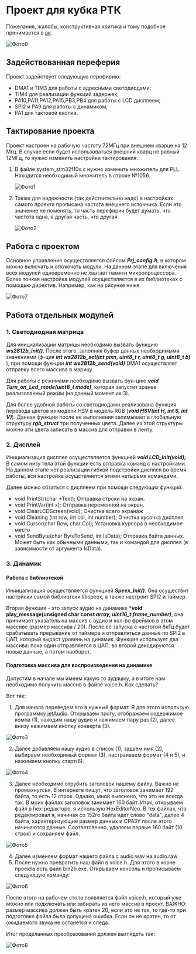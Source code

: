 # Проект для кубка РТК
Пожелания, жалобы, конструктивная критика и тому подобное принимается в [вк](https://vk.com/al_kom_ru).

![Фото9](https://github.com/KomarovAlexandr/Photo_repository/blob/master/CupRTC/9.png?raw=true)

## Задействованная переферия
Проект задействует следующую перефирию:
+ DMA1 и TIM3 для работы с адресными светодиодами;
+ TIM4 для реализации функций задержек;
+ PA10,PA11,PA12,PA15,PB3,PB4 для работы с LCD дисплеем;
+ SPI2 и PA9 для работы с динамиком;
+ PA1 для тактовой кнопки.

## Тактирование проекта
Проект настроен на рабочую частоту 72МГц при внешнем кварце на 12 Мгц. В случае если будет использоваться внешний кварц не равный 12МГц, то нужно изменить настройки тактирования:
1. В файле system_stm32f10x.c нужно изменить множитель для PLL. Находится необходимый множитель в строке №1056.

   ![Фото1](https://github.com/KomarovAlexandr/Photo_repository/blob/master/CupRTC/1.png?raw=true)
   
2. Также для надежности (так действительно надо) в настройках самого проекта прописана частота внешнего источника. Если это значение не поменять, то часть перефирии будет думать, что частота одна, а другая часть, что другая.

   ![Фото2](https://github.com/KomarovAlexandr/Photo_repository/blob/master/CupRTC/2.png?raw=true)

## Работа с проектом
Основное управление осуществляется файлом ***Prj_config.h***, в котором можно включать и отключать модули. На данном этапе для включения всех модулей одновременно не хватает памяти микропроцессора. Более тонкая настройка модулей осуществляется в их библиотеках с помощью директив. Например, как на рисунке ниже. 

   ![Фото7](https://github.com/KomarovAlexandr/Photo_repository/blob/master/CupRTC/7.png?raw=true)

## Работа отдельных модулей
### 1. Светодиодная матрица

Для инициализации матрицы необходимо вызвать функцию	***ws2812b_init()***. После этого, заполняя буфер данных необходимыми значениями (ф-ция ***int ws2812b_set(int pixn, uint8_t r, uint8_t g, uint8_t b)*** ), при помощи фун-ции ***int ws2812b_send(void)*** DMA1 осуществляет отправку всего массива в марицу. 

Для работы с режимами необходимо вызвать фун-цию ***void Turn_on_Led_mode(uint8_t mode)***, которая запустит зранее реализованный режим (на данный момент их 3).

Для более удобной работы со светодиодами реализована функция перевода цветов из модели HSV в модель RGB (***void HSV(int H, int S, int V)***). Данная функция после ее выполнения запимывает в глобальную структуру ***rgb_struct*** три полученных цвета. Далее из этой структуры можно эти цвета записать в массив для отправки в ленту.

### 2. Дисплей

Инициализация дисплея осуществляется функцией ***void LCD_Init(void);***. В самом низу тела этой функции есть отправка команд с настройками. На данном этапе нет реализации гибкой подстройки дисплея во время работы, вся настройка осущствляется этими четырьмя командами.

Далее монжо обзаться с дисплеем при помощи следующих функций:
+ void PrintStr(char *Text);
Отправка строки на экран.
+ void PrintVar(int x);
Отправка переменной на экран.
+ void ClearLCDScreen(void);
Очистка всего экранаж
+ void Cleaning (int row, int col, int number);
Очистка кусочка дисплея
+ void Cursor(char Row, char Col); 
Установка курсора в необходимое место
+ void SendByte(char ByteToSend, int IsData);
Отправка байта данных. Может быть как обычными данными, так и командой для дисплея (в зависимости от аргумента IsData).

### 3. Динамик

#### Работа с библиотекой

Иниицализация осуществляется функцией ***Speex_Init()***. Она осуществит настрйоки самой библиотеки libspeex, а также настроит SPI2 и таймер. 

Вторая функция - это запуск аудио на динамике ***void play_message(unsigned char const *array, uint16_t frame_number)***, она принимает указатель на массив с аудио и кол-во фреймов в этом массиве (размер массива / 20). После ее запуска с частотой 8кГц будет срабатывать прерывание от таймера и отправляться данные по SPI2 в ЦАП, который выдаст уровень на динамик. Функция использует два массива: пока один отправляется в ЦАП, во второй декодируются новые данные, а потом наоборот.  

#### Подготовка массива для воспроизведения на динамике
Допустим в начале мы имеем какую то аудяшку, а в итоге нам необходимо получить массив в файле voice.h. Как сделать?

Вот тяк:
1. Для начала переведем его в нужный формат. Я для этого использую программку [jetAudio](http://www.jetaudio.com/download/). Открываем прогу, отображаем содержимое компа (1), находим нашу аудио и нажимаем пару раз (2), далее внизу нажимаем кнопку конверта (3).

  ![Фото3](https://github.com/KomarovAlexandr/Photo_repository/blob/master/CupRTC/3.png?raw=true)

2. Далее добавляем нашу аудио в список (1), задаем имя (2), выбираем необходимый формат (3), настраиваем формат (4 и 5), и нажимаем кнопку старт(6).

  ![Фото4](https://github.com/KomarovAlexandr/Photo_repository/blob/master/CupRTC/4.png?raw=true)
  
3. Далее необходимо отрубить заголовок нашему файлу. Важно не промахнутсья. В интернете пишут, что заголовок занимает 192 байта, то есть 12 строк. Однако, мной выяснено, что это не всегда так. В моих файлах заголовок занимает 160 байт. Итак, открываем файл в hex-редакторе, я использую HexEditorNeo. В тех файлах, что редактировал я, начиная со 152го байта идет слово "data", далее 4 байта, характеризующие размер данных и СРАЗУ после этого начинаются данные. Соответсвенно, удаляем первые 160 байт (10 строк) и сохраняем файл.
  
  ![Фото5](https://github.com/KomarovAlexandr/Photo_repository/blob/master/CupRTC/5.png?raw=true)
  
4. Далее изменяем формат нашего файла с audio.wav на audio.raw
5. После нужно превратить наш файл в voice.h. Для этого в корне проекта есть файл bin2h.exe. Открываем консоль и прописываем следующую команду:

 ![Фото6](https://github.com/KomarovAlexandr/Photo_repository/blob/master/CupRTC/6.png?raw=true)
 
После этого на рабочем столе появляется файл voice.h, который уже можно или подключать или забирать из него массив в проект. ВАЖНО: размер массива должен быть кратен 20, если это не так, то где-то при подготовке файла была допущена ошибка. Если он не кратен, то от ожидаемого звука не останется и следа. 

Итог проделанных преобразований должен выглядеть так:

![Фото8](https://github.com/KomarovAlexandr/Photo_repository/blob/master/CupRTC/8.png?raw=true)
  
  
